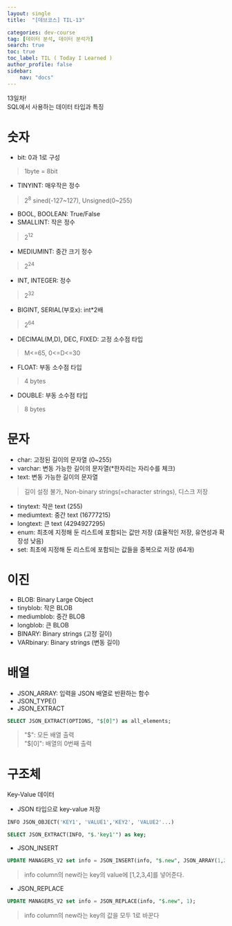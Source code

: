 ```yaml
---
layout: single
title:  "[데브코스] TIL-13"

categories: dev-course
tag: [데이터 분석, 데이터 분석가]
search: true
toc: true
toc_label: TIL ( Today I Learned )
author_profile: false
sidebar:
    nav: "docs"
---
```

13일차!  
SQL에서 사용하는 데이터 타입과 특징  
# 숫자
- bit: 0과 1로 구성
> 1byte = 8bit
- TINYINT: 매우작은 정수
> $2^8$ sined(-127~127), Unsigned(0~255)
- BOOL, BOOLEAN: True/False
- SMALLINT: 작은 정수
> $2^{12}$
- MEDIUMINT: 중간 크기 정수
> $2^{24}$
- INT, INTEGER: 정수
> $2^{32}$
- BIGINT, SERIAL(부호x): int*2배
> $2^{64}$
- DECIMAL(M,D), DEC, FIXED: 고정 소수점 타입
> M<=65, 0<=D<=30
- FLOAT: 부동 소수점 타입
> 4 bytes
- DOUBLE: 부동 소수점 타입
> 8 bytes

# 문자
- char: 고정된 길이의 문자열 (0~255)
- varchar: 변동 가능한 길이의 문자열(*한자리는 자리수를 체크)
- text: 변동 가능한 길이의 문자열
> 길이 설정 불가, Non-binary strings(=character strings), 디스크 저장
- tinytext: 작은 text (255)
- mediumtext: 중간 text (16777215)
- longtext: 큰 text (4294927295)
- enum: 최초에 지정해 둔 리스트에 포함되는 값만 저장 (효율적인 저장, 유연성과 확장성 낮음)
- set: 최초에 지정해 둔 리스트에 포함되는 값들을 중복으로 저장 (64개)

# 이진
- BLOB: Binary Large Object
- tinyblob: 작은 BLOB
- mediumblob: 중간 BLOB
- longblob: 큰 BLOB
- BINARY: Binary strings (고정 길이)
- VARbinary: Binary strings (변동 길이)

# 배열
- JSON_ARRAY: 입력을 JSON 배열로 반환하는 함수
- JSON_TYPE()
- JSON_EXTRACT
```SQL
SELECT JSON_EXTRACT(OPTIONS, "$[0]") as all_elements;
```
>"\$": 모든 배열 출력  
>"\$[0]": 배열의 0번째 출력

# 구조체
 Key-Value 데이터  

- JSON 타입으로 key-value 저장
```SQL
INFO JSON_OBJECT('KEY1', 'VALUE1','KEY2', 'VALUE2'...)
```
```SQL
SELECT JSON_EXTRACT(INFO, "$.'key1'") as key;
```

- JSON_INSERT
```SQL
UPDATE MANAGERS_V2 set info = JSON_INSERT(info, "$.new", JSON_ARRAY(1,2,3,4));
``` 
> info column의 new라는 key의 value에 [1,2,3,4]를 넣어준다.
- JSON_REPLACE
```SQL
UPDATE MANAGERS_V2 set info = JSON_REPLACE(info, "$.new", 1);
```
> info column의 new라는 key의 값을 모두 1로 바꾼다